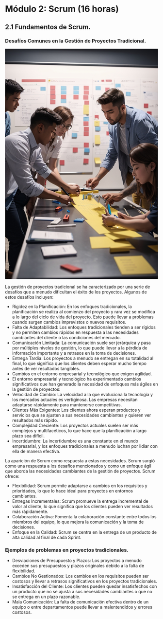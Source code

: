 # Módulo 2: Scrum (16 horas)


## 2.1 Fundamentos de Scrum.

### Desafíos Comunes en la Gestión de Proyectos Tradicional.
![title](../images/student_team_working_3.jpg)

La gestión de proyectos tradicional se ha caracterizado por una serie de desafíos que a menudo dificultan el éxito de los proyectos. Algunos de estos desafíos incluyen:

* Rigidez en la Planificación: En los enfoques tradicionales, la planificación se realiza al comienzo del proyecto y rara vez se modifica a lo largo del ciclo de vida del proyecto. Esto puede llevar a problemas cuando surgen cambios imprevistos o nuevos requisitos.
* Falta de Adaptabilidad: Los enfoques tradicionales tienden a ser rígidos y no permiten cambios rápidos en respuesta a las necesidades cambiantes del cliente o las condiciones del mercado.
* Comunicación Limitada: La comunicación suele ser jerárquica y pasa por múltiples niveles de gestión, lo que puede llevar a la pérdida de información importante y a retrasos en la toma de decisiones.
* Entrega Tardía: Los proyectos a menudo se entregan en su totalidad al final, lo que significa que los clientes deben esperar mucho tiempo antes de ver resultados tangibles.
* Cambios en el entorno empresarial y tecnológico que exigen agilidad.  
* El entorno empresarial y tecnológico ha experimentado cambios significativos que han generado la necesidad de enfoques más ágiles en la gestión de proyectos:
* Velocidad de Cambio: La velocidad a la que evoluciona la tecnología y los mercados actuales es vertiginosa. Las empresas necesitan adaptarse rápidamente para mantenerse competitivas.
* Clientes Más Exigentes: Los clientes ahora esperan productos y servicios que se ajusten a sus necesidades cambiantes y quieren ver resultados más rápido.
* Complejidad Creciente: Los proyectos actuales suelen ser más complejos y multifacéticos, lo que hace que la planificación a largo plazo sea difícil.
* Incertidumbre: La incertidumbre es una constante en el mundo empresarial, y los enfoques tradicionales a menudo luchan por lidiar con ella de manera efectiva.


La aparición de Scrum como respuesta a estas necesidades. Scrum surgió como una respuesta a los desafíos mencionados y como un enfoque ágil que aborda las necesidades cambiantes de la gestión de proyectos. Scrum ofrece:
* Flexibilidad: Scrum permite adaptarse a cambios en los requisitos y prioridades, lo que lo hace ideal para proyectos en entornos cambiantes.
* Entregas Incrementales: Scrum promueve la entrega incremental de valor al cliente, lo que significa que los clientes pueden ver resultados más rápidamente.
* Colaboración Activa: Fomenta la colaboración constante entre todos los miembros del equipo, lo que mejora la comunicación y la toma de decisiones.
* Enfoque en la Calidad: Scrum se centra en la entrega de un producto de alta calidad al final de cada Sprint.


### Ejemplos de problemas en proyectos tradicionales.
* Desviaciones de Presupuesto y Plazos: Los proyectos a menudo exceden sus presupuestos y plazos originales debido a la falta de flexibilidad.
* Cambios No Gestionados: Los cambios en los requisitos pueden ser costosos y llevar a retrasos significativos en los proyectos tradicionales.
* Insatisfacción del Cliente: Los clientes pueden quedar insatisfechos con un producto que no se ajusta a sus necesidades cambiantes o que no se entrega en un plazo razonable.
* Mala Comunicación: La falta de comunicación efectiva dentro de un equipo o entre departamentos puede llevar a malentendidos y errores costosos.
